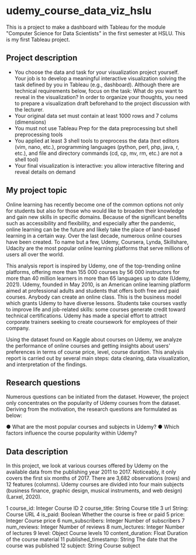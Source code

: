 # udemy_course_data_viz_hslu
This is a project to make a dashboard with Tableau for the module "Computer Science for Data Scientists" in the first semester at HSLU. This is my first Tableau project.

## Project description
* You choose the data and task for your visualization project yourself. Your job is to develop a meaningful interactive visualization solving the task defined by you in Tableau (e.g., dashboard). Although there are technical requirements below, focus on the task: What do you want to reveal in the visualization? In order to organize your thoughts, you need to prepare a visualization draft beforehand to the project discussion with the lecturer.
* Your original data set must contain at least 1000 rows and 7 colums (dimensions)
* You must not use Tableau Prep for the data preprocessing but shell preprocessing tools
* You applied at least 3 shell tools to preprocess the data (text editors (vim, nano, etc.), programming languages (python, perl, php, java, r, etc.), and file and directory commands (cd, cp, mv, rm, etc.) are not a shell tool)
* Your final visualization is interactive: you allow interactive filtering and reveal details on demand

## My project topic

Online learning has recently become one of the common options not only for students but also for those who would like to broaden their knowledge and gain new skills in specific domains. Because of the significant benefits such as accessibility and flexibility, and especially after the pandemic, online learning can be the future and likely take the place of land-based learning in a certain way. Over the last decade, numerous online courses have been created. To name but a few, Udemy, Coursera, Lynda, Skillshare, Udacity are the most popular online learning platforms that serve millions of users all over the world.

This analysis report is inspired by Udemy, one of the top-trending online platforms, offering more than 155 000 courses by 56 000 instructors for more than 40 million learners in more than 65 languages up to date (Udemy, 2021). Udemy, founded in May 2010, is an American online learning platform aimed at professional adults and students that offers both free and paid courses. Anybody can create an online class. This is the business model which grants Udemy to have diverse lessons. Students take courses vastly to improve life and job-related skills: some courses generate credit toward technical certifications. Udemy has made a special effort to attract corporate trainers seeking to create coursework for employees of their company.

Using the dataset found on Kaggle  about courses on Udemy, we analyze the performance of online courses and getting insights about users' preferences in terms of course price, level, course duration. This analysis report is carried out by several main steps: data cleaning, data visualization, and interpretation of the findings.

## Research questions

Numerous questions can be initiated from the dataset. However, the project only concentrates on the popularity of Udemy courses from the dataset. Deriving from the motivation, the research questions are formulated as below:     

●	What are the most popular courses and subjects in Udemy?
●	Which factors influence the course popularity within Udemy?

## Data description 
In this project, we look at various courses offered by Udemy on the available data from the publishing year 2011 to 2017. Noticeably, it only covers the first six months of 2017. There are 3,682 observations (rows) and 12 features (columns). Udemy courses are divided into four main subjects (business finance, graphic design, musical instruments, and web design) (Larxel, 2020). 

1	course_id:	Integer	Course ID
2	course_title:	String	Course title
3	url	String:	Course URL
4	is_paid:	Boolean	Whether the course is free or paid
5	price:	Integer	Course price
6	num_subscribers:	Integer	Number of subscribers
7	num_reviews:	Integer	Number of reviews
8	num_lectures:	Integer	Number of lectures
9	level:	Object	Course levels
10	content_duration:	Float	Duration of the course material
11	published_timestamp:	String	The date that the course was published
12	subject:	String	Course subject

